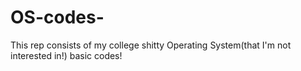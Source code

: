 # OS-codes-
This rep consists of my college shitty Operating System(that I'm not interested in!) basic codes! 
